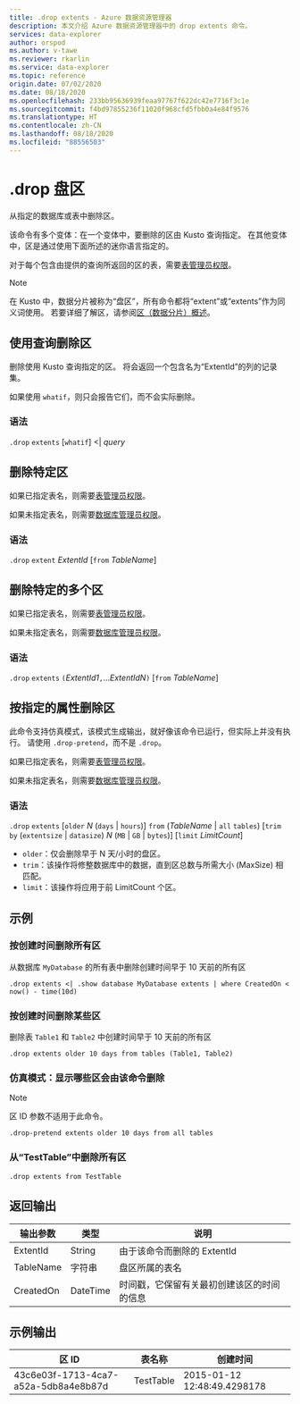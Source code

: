 ```yaml
---
title: .drop extents - Azure 数据资源管理器
description: 本文介绍 Azure 数据资源管理器中的 drop extents 命令。
services: data-explorer
author: orspod
ms.author: v-tawe
ms.reviewer: rkarlin
ms.service: data-explorer
ms.topic: reference
origin.date: 07/02/2020
ms.date: 08/18/2020
ms.openlocfilehash: 233bb95636939feaa97767f622dc42e7716f3c1e
ms.sourcegitcommit: f4bd97855236f11020f968cfd5fbb0a4e84f9576
ms.translationtype: HT
ms.contentlocale: zh-CN
ms.lasthandoff: 08/18/2020
ms.locfileid: "88556503"
---
```

# <a name="drop-extents"></a>.drop 盘区

从指定的数据库或表中删除区。

该命令有多个变体：在一个变体中，要删除的区由 Kusto 查询指定。 在其他变体中，区是通过使用下面所述的迷你语言指定的。

对于每个包含由提供的查询所返回的区的表，需要[表管理员权限](../management/access-control/role-based-authorization.md)。

> [!NOTE]
> 在 Kusto 中，数据分片被称为“盘区”，所有命令都将“extent”或“extents”作为同义词使用。
> 若要详细了解区，请参阅[区（数据分片）概述](extents-overview.md)。

## <a name="drop-extents-with-a-query"></a>使用查询删除区

删除使用 Kusto 查询指定的区。
将会返回一个包含名为“ExtentId”的列的记录集。

如果使用 `whatif`，则只会报告它们，而不会实际删除。

### <a name="syntax"></a>语法

`.drop` `extents` [`whatif`] <| *query*

## <a name="drop-a-specific-extent"></a>删除特定区

如果已指定表名，则需要[表管理员权限](../management/access-control/role-based-authorization.md)。

如果未指定表名，则需要[数据库管理员权限](../management/access-control/role-based-authorization.md)。

### <a name="syntax"></a>语法

`.drop` `extent` *ExtentId* [`from` *TableName*]

## <a name="drop-specific-multiple-extents"></a>删除特定的多个区

如果已指定表名，则需要[表管理员权限](../management/access-control/role-based-authorization.md)。

如果未指定表名，则需要[数据库管理员权限](../management/access-control/role-based-authorization.md)。

### <a name="syntax"></a>语法

`.drop` `extents` `(`*ExtentId1*`,`...*ExtentIdN*`)` [`from` *TableName*]

## <a name="drop-extents-by-specified-properties"></a>按指定的属性删除区

此命令支持仿真模式，该模式生成输出，就好像该命令已运行，但实际上并没有执行。 请使用 `.drop-pretend`，而不是 `.drop`。

如果已指定表名，则需要[表管理员权限](../management/access-control/role-based-authorization.md)。

如果未指定表名，则需要[数据库管理员权限](../management/access-control/role-based-authorization.md)。

### <a name="syntax"></a>语法

`.drop` `extents` [`older` *N* (`days` | `hours`)] `from` (*TableName* | `all` `tables`) [`trim` `by` (`extentsize` | `datasize`) *N* (`MB` | `GB` | `bytes`)] [`limit` *LimitCount*]

* `older`：仅会删除早于 N 天/小时的盘区。
* `trim`：该操作将修整数据库中的数据，直到区总数与所需大小 (MaxSize) 相匹配。
* `limit`：该操作将应用于前 LimitCount 个区。

## <a name="examples"></a>示例

### <a name="remove-all-extents-by-time-created"></a>按创建时间删除所有区

从数据库 `MyDatabase` 的所有表中删除创建时间早于 10 天前的所有区

```kusto
.drop extents <| .show database MyDatabase extents | where CreatedOn < now() - time(10d)
```

### <a name="remove-some-extents-by-time-created"></a>按创建时间删除某些区

删除表 `Table1` 和 `Table2` 中创建时间早于 10 天前的所有区

```kusto
.drop extents older 10 days from tables (Table1, Table2)
```

### <a name="emulation-mode-show-which-extents-would-be-removed-by-the-command"></a>仿真模式：显示哪些区会由该命令删除

>[!NOTE]
>区 ID 参数不适用于此命令。

```kusto
.drop-pretend extents older 10 days from all tables
```

### <a name="remove-all-extents-from-testtable"></a>从“TestTable”中删除所有区

```kusto
.drop extents from TestTable
```

## <a name="return-output"></a>返回输出

|输出参数 |类型 |说明 
|---|---|---
|ExtentId |String |由于该命令而删除的 ExtentId
|TableName |字符串 |盘区所属的表名  
|CreatedOn |DateTime |时间戳，它保留有关最初创建该区的时间的信息
 
## <a name="sample-output"></a>示例输出

|区 ID |表名称 |创建时间 
|---|---|---
|43c6e03f-1713-4ca7-a52a-5db8a4e8b87d |TestTable |2015-01-12 12:48:49.4298178
